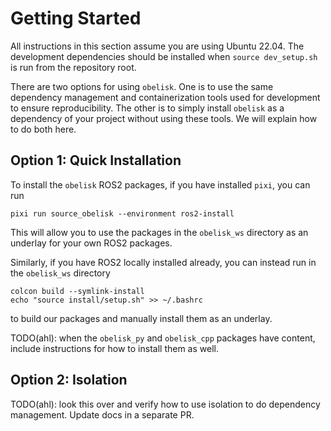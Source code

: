 # Getting Started
All instructions in this section assume you are using Ubuntu 22.04. The development dependencies should be installed when `source dev_setup.sh` is run from the repository root.

There are two options for using `obelisk`. One is to use the same dependency management and containerization tools used for development to ensure reproducibility. The other is to simply install `obelisk` as a dependency of your project without using these tools. We will explain how to do both here.

## Option 1: Quick Installation
To install the `obelisk` ROS2 packages, if you have installed `pixi`, you can run
```
pixi run source_obelisk --environment ros2-install
```
This will allow you to use the packages in the `obelisk_ws` directory as an underlay for your own ROS2 packages.

Similarly, if you have ROS2 locally installed already, you can instead run in the `obelisk_ws` directory
```
colcon build --symlink-install
echo "source install/setup.sh" >> ~/.bashrc
```
to build our packages and manually install them as an underlay.

TODO(ahl): when the `obelisk_py` and `obelisk_cpp` packages have content, include instructions for how to install them as well.

## Option 2: Isolation
TODO(ahl): look this over and verify how to use isolation to do dependency management. Update docs in a separate PR.
<!-- Once you have cloned this repository, you can run in the repo root:
```
docker compose -f docker/docker-compose.yml run --build obelisk
```
This will load a Docker container with the repository root mounted into the container.

If your downstream package is managed with `pixi`, you can install `obelisk` by [specifying the link to this repository](https://pixi.sh/latest/reference/project_configuration/#version-specification) in your `pixi.toml` file. -->
